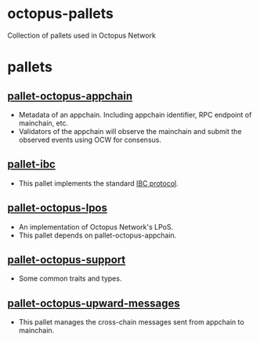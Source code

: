 # octopus-pallets
Collection of pallets used in Octopus Network

# pallets

## [pallet-octopus-appchain](https://github.com/octopus-network/octopus-pallets/tree/main/appchain)
- Metadata of an appchain. Including appchain identifier, RPC endpoint of mainchain, etc.
- Validators of the appchain will observe the mainchain and submit the observed events using OCW for consensus.

## [pallet-ibc](https://github.com/octopus-network/octopus-pallets/tree/main/ibc)
- This pallet implements the standard [IBC protocol](https://github.com/cosmos/ics).

## [pallet-octopus-lpos](https://github.com/octopus-network/octopus-pallets/tree/main/lpos)
- An implementation of Octopus Network's LPoS.
- This pallet depends on pallet-octopus-appchain.

## [pallet-octopus-support](https://github.com/octopus-network/octopus-pallets/tree/main/support)
- Some common traits and types.

## [pallet-octopus-upward-messages](https://github.com/octopus-network/octopus-pallets/tree/main/upward-messages)
- This pallet manages the cross-chain messages sent from appchain to mainchain.
